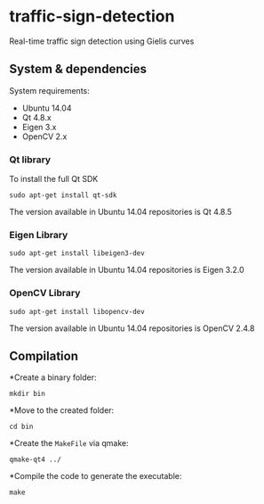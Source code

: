 # traffic-sign-detection
Real-time traffic sign detection using Gielis curves

## System & dependencies

System requirements:

* Ubuntu 14.04
* Qt 4.8.x
* Eigen 3.x
* OpenCV 2.x

### Qt library

To install the full Qt SDK

`sudo apt-get install qt-sdk`

The version available in Ubuntu 14.04 repositories is Qt 4.8.5

### Eigen Library

`sudo apt-get install libeigen3-dev`

The version available in Ubuntu 14.04 repositories is Eigen 3.2.0

### OpenCV Library

`sudo apt-get install libopencv-dev`

The version available in Ubuntu 14.04 repositories is OpenCV 2.4.8

## Compilation

*Create a binary folder:

`mkdir bin`

*Move to the created folder:

`cd bin`

*Create the `MakeFile` via qmake:

`qmake-qt4 ../`

*Compile the code to generate the executable:

`make`